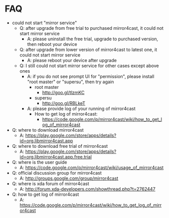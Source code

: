 # FAQ #
  * could not start "mirror service"
    * Q: after upgrade from free trial to purchased mirror4cast, it could not start mirror service
      * A: please uninstall the free trial, upgrade to purchased version, then reboot your device
    * Q: after upgrade from lower version of mirror4cast to latest one, it could not start mirror service
      * A: please reboot your device after upgrade
    * Q: I still could not start mirror service for other cases except above ones
      * A: if you do not see prompt UI for "permission", please install "root master" or "supersu", then try again
        * root master
          * http://goo.gl/tlzmKC
        * supersu
          * http://goo.gl/RBLkeT
      * A: please provide log of your running of mirror4cast
        * How to get log of mirror4cast:
          * https://code.google.com/p/mirror4cast/wiki/how_to_get_log_of_mirror4cast
  * Q: where to download mirror4cast
    * A: https://play.google.com/store/apps/details?id=org.libmirror4cast.app
  * Q: where to download free trial of mirror4cast
    * A: https://play.google.com/store/apps/details?id=org.libmirror4cast.app.free.trial
  * Q: where is the user guide
    * A: https://code.google.com/p/mirror4cast/wiki/usage_of_mirror4cast
  * Q: official discussion group for mirror4cast
    * A: http://groups.google.com/group/mirror4cast
  * Q: where is xda forum of mirror4cast
    * A: http://forum.xda-developers.com/showthread.php?t=2762447
  * Q: how to get log of mirror4cast
    * A: https://code.google.com/p/mirror4cast/wiki/how_to_get_log_of_mirror4cast
